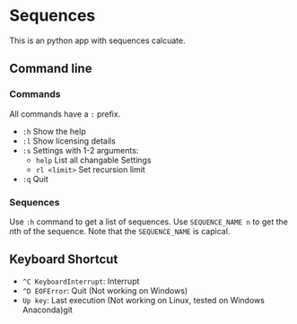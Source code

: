 # Sequences
This is an python app with sequences calcuate.
## Command line
### Commands
All commands have a `:` prefix.
 - `:h` Show the help
 - `:l` Show licensing details
 - `:s` Settings with 1-2 arguments:
   - `help` List all changable Settings
   - `rl <limit>`  Set recursion limit
 - `:q` Quit
### Sequences
Use `:h` command to get a list of sequences. Use `SEQUENCE_NAME n` to get the *n*th of the sequence. Note that the `SEQUENCE_NAME` is capical.

## Keyboard Shortcut
 - `^C KeyboardInterrupt`: Interrupt
 - `^D EOFError`: Quit (Not working on Windows)
 - `Up key`: Last execution (Not working on Linux, tested on Windows Anaconda)git
